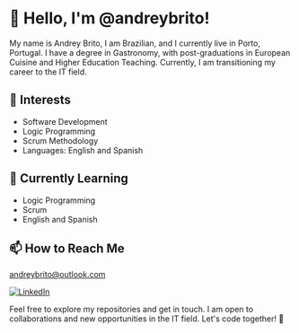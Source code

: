 # 👋 Hello, I'm @andreybrito!

My name is Andrey Brito, I am Brazilian, and I currently live in Porto, Portugal. I have a degree in Gastronomy, with post-graduations in European Cuisine and Higher Education Teaching. Currently, I am transitioning my career to the IT field.

## 👀 Interests

- Software Development
- Logic Programming
- Scrum Methodology
- Languages: English and Spanish

## 🌱 Currently Learning

- Logic Programming
- Scrum
- English and Spanish


## 📫 How to Reach Me

andreybrito@outlook.com

[![LinkedIn](https://img.shields.io/badge/LinkedIn-000?style=for-the-badge&logo=linkedin&logoColor=0E76A8)](https://www.linkedin.com/in/andreyalvesdebrito/)

Feel free to explore my repositories and get in touch. I am open to collaborations and new opportunities in the IT field. Let's code together! 🚀
